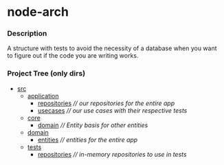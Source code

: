 # node-arch

### Description

A structure with tests to avoid the necessity of a database when you want to figure out if the code you are writing works.

### Project Tree (only dirs)

* [src](./src)
  * [application](./src/application)
    * [repositories](./src/application/repositories)
    *// our repositories for the entire app*
    * [usecases](./src/application/usecases)
    *// our use cases with their respective tests*
  * [core](./src/core)
    * [domain](./src/core/domain)
    *// Entity basis for other entities*
  * [domain](./src/domain)
    * [entities](./src/domain/entities)
    *// entities for the entire app*
  * [tests](./src/tests)
    * [repositories](./src/tests/repositories)
    *// in-memory repositories to use in tests*
